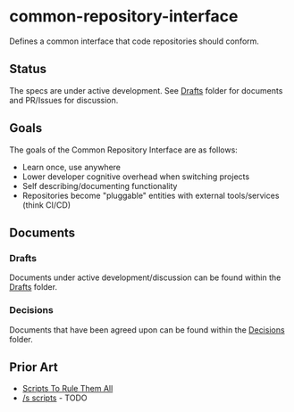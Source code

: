 # common-repository-interface

Defines a common interface that code repositories should conform.

## Status

The specs are under active development. See [Drafts](spec/drafts/) folder for documents and PR/Issues for discussion.

## Goals

The goals of the Common Repository Interface are as follows:

* Learn once, use anywhere
* Lower developer cognitive overhead when switching projects
* Self describing/documenting functionality
* Repositories become "pluggable" entities with external tools/services (think CI/CD)

## Documents

### Drafts

Documents under active development/discussion can be found within the [Drafts](spec/drafts/) folder.

### Decisions

Documents that have been agreed upon can be found within the [Decisions](spec/decisions/) folder.

## Prior Art

* [Scripts To Rule Them All](https://github.com/github/scripts-to-rule-them-all)
* [/s scripts](TODO) - TODO
